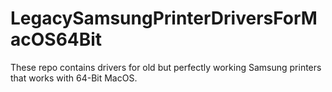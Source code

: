 # LegacySamsungPrinterDriversForMacOS64Bit
These repo contains drivers for old but perfectly working Samsung printers that works with 64-Bit MacOS.
